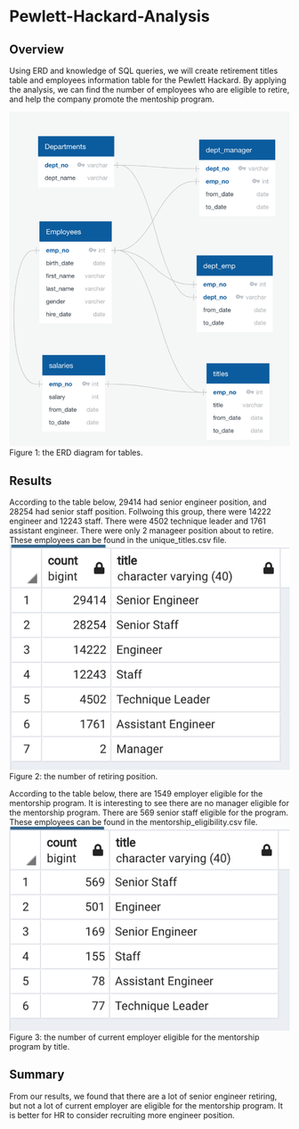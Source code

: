 # Pewlett-Hackard-Analysis

## Overview
Using ERD and knowledge of SQL queries, we will create retirement titles table and employees information table for the Pewlett Hackard. By applying the analysis, we can find the number of employees who are eligible to retire, and help the company promote the mentoship program.

![ERD](Data/ERD.png)
Figure 1: the ERD diagram for tables.


## Results
According to the table below, 29414 had senior engineer position, and 28254 had senior staff position. Follwoing this group, there were 14222 engineer and 12243 staff. There were 4502 technique leader and 1761 assistant engineer. There were only 2 manageer position about to retire. These employees can be found in the unique_titles.csv file.\
![retiring_titles](Data/retiring_titles.png)\
Figure 2: the number of retiring position.

According to the table below, there are 1549 employer eligible for the mentorship program. It is interesting to see there are no manager eligible for the mentorship program. There are 569 senior staff eligible for the program. These employees can be found in the mentorship_eligibility.csv file.\
![mentorship_table](Data/mentorship_table.png)\
Figure 3: the number of current employer eligible for the mentorship program by title.

## Summary
From our results, we found that there are a lot of senior engineer retiring, but not a lot of current employer are eligible for the mentorship program. It is better for HR to consider recruiting more engineer position.
